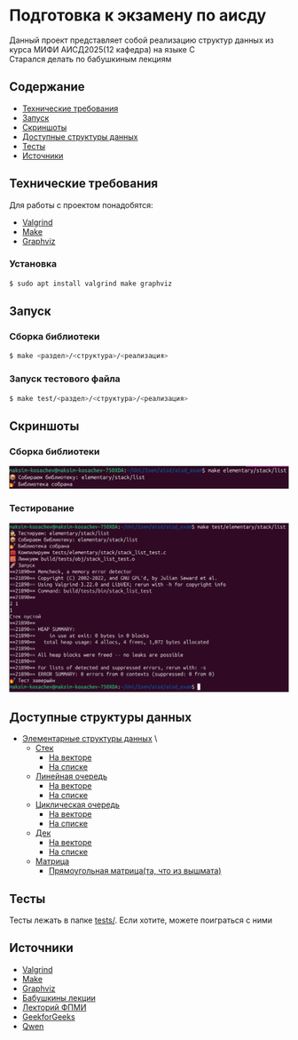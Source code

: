 # Подготовка к экзамену по аисду
Данный проект представляет собой реализацию структур данных из курса МИФИ АИСД2025(12 кафедра) на языке C \
Старался делать по бабушкиным лекциям


## Содержание
- [Технические требования](#технические-требования)
- [Запуск](#запуск)
- [Скриншоты](#скриншоты)
- [Доступные структуры данных](#доступные-структуры-данных)
- [Тесты](#тесты)
- [Источники](#источники)


## Технические требования
Для работы с проектом понадобятся:
- [Valgrind](https://valgrind.org/)
- [Make](https://www.gnu.org/software/make/)
- [Graphviz](https://graphviz.org/) 

### Установка
```bash
$ sudo apt install valgrind make graphviz
```

## Запуск
### Сборка библиотеки
```bash
$ make <раздел>/<структура>/<реализация>
```

### Запуск тестового файла
```bash
$ make test/<раздел>/<структура>/<реализация>
```

## Скриншоты
### Сборка библиотеки
![Build](pics/build.png)

### Тестирование
![Test](pics/test.png)


## Доступные структуры данных
- [Элементарные структуры данных](src/elementary/) \
    - [Стек](src/elementary/stack/)
        - [На векторе](src/elementary/stack/vector/)
        - [На списке](src/elementary/stack/list/)
    - [Линейная очередь](src/elementary/linear_queue/)
        - [На векторе](src/elementary/linear_queue/vector/)
        - [На списке](src/elementary/linear_queue/list/)
    - [Циклическая очередь](src/elementary/circular_queue/)
        - [На векторе](src/elementary/circular_queue/vector/)
        - [На списке](src/elementary/circular_queue/list/)
    - [Дек](src/elementary/deque/)
        - [На векторе](src/elementary/deque/vector/)
        - [На списке](src/elementary/deque/list/)
    - [Матрица](src/elementary/matrix/)
        - [Прямоугольная матрица(та, что из вышмата)](src/elementary/matrix/rectangular/)

## Тесты
Тесты лежать в папке [tests/](tests/). Если хотите, можете поиграться с ними


## Источники
- [Valgrind](https://valgrind.org/)
- [Make](https://www.gnu.org/software/make/)
- [Graphviz](https://graphviz.org/) 
- [Бабушкины лекции](https://drive.google.com/drive/folders/13QkPclgH0022mntpWTGR9Y0c86SckLhv?usp=sharing)
- [Лекторий ФПМИ](https://youtube.com/playlist?list=PL4_hYwCyhAvZ9ObmpO7n9eyg-FS5H3TQ6&si=UBqdt_hgFjCZetHT)
- [GeekforGeeks](https://www.geeksforgeeks.org/dsa-tutorial-learn-data-structures-and-algorithms/)
- [Qwen](https://chat.qwen.ai)